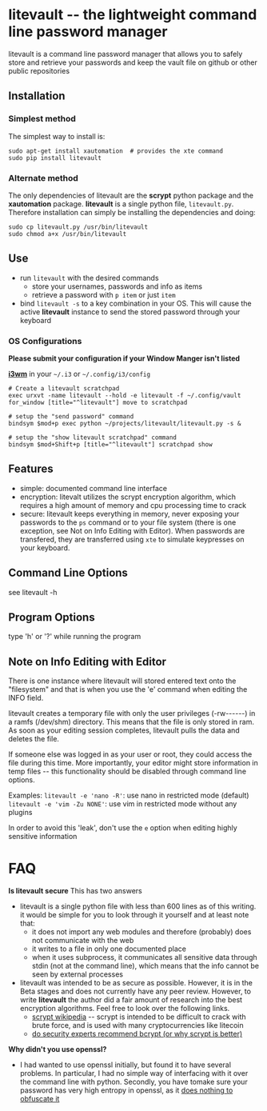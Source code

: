 # litevault -- the lightweight command line password manager

litevault is a command line password manager that allows you to safely store
and retrieve your passwords and keep the vault file on github or other public
repositories

## Installation
### Simplest method
The simplest way to install is:
```
sudo apt-get install xautomation  # provides the xte command
sudo pip install litevault
```

### Alternate method
The only dependencies of litevault are the **scrypt** python package and
the **xautomation** package. **litevault** is a single python file,
`litevault.py`. Therefore installation can simply be installing the
dependencies and doing:
```
sudo cp litevault.py /usr/bin/litevault
sudo chmod a+x /usr/bin/litevault
```

## Use
- run `litevault` with the desired commands
    - store your usernames, passwords and info as items
    - retrieve a password with `p item` or just `item`
- bind `litevault -s` to a key combination in your OS. This will cause
    the active **litevault** instance to send the stored password
    through your keyboard

### OS Configurations
**Please submit your configuration if your Window Manger isn't listed**


**[i3wm](https://i3wm.org/)**
in your `~/.i3` or `~/.config/i3/config`
```
# Create a litevault scratchpad
exec urxvt -name litevault --hold -e litevault -f ~/.config/vault
for_window [title="^litevault"] move to scratchpad

# setup the "send password" command
bindsym $mod+p exec python ~/projects/litevault/litevault.py -s &

# setup the "show litevault scratchpad" command
bindsym $mod+Shift+p [title="^litevault"] scratchpad show
```

## Features
- simple: documented command line interface
- encryption: litevalt utilizes the scrypt encryption algorithm, which
    requires a high amount of memory and cpu processing time to crack
- secure: litevault keeps everything in memory, never exposing your
    passwords to the `ps` command or to your file system (there is one
    exception, see Not on Info Editing with Editor). When passwords are
    transfered, they are transferred using `xte` to simulate keypresses on
    your keyboard.

## Command Line Options
see litevault -h

## Program Options
type 'h' or '?' while running the program

## Note on Info Editing with Editor
There is one instance where litevault will stored entered text onto the
"filesystem" and that is when you use the 'e' command when editing the INFO
field.

litevault creates a temporary file with only the user privileges (-rw------)
in a ramfs (/dev/shm) directory. This means that the file is only stored in ram.
As soon as your editing session completes, litevault pulls the data and deletes
the file.

If someone else was logged in as your user or root, they could access the file
during this time. More importantly, your editor might store information in temp
files -- this functionality should be disabled through command line options.

Examples:
    `litevault -e 'nano -R'`: use nano in restricted mode (default)
    `litevault -e 'vim -Zu NONE'`: use vim in restricted mode without any plugins

In order to avoid this 'leak', don't use the `e` option when editing highly
sensitive information

# FAQ
**Is litevault secure**
This has two answers
- litevault is a single python file with less than 600 lines as of this writing.
    it would be simple for you to look through it yourself and at least note
    that:
    - it does not import any web modules and therefore (probably) does  not
        communicate with the web
    - it writes to a file in only one documented place
    - when it uses subprocess, it communicates all sensitive data through
        stdin (not at the command line), which means that the info cannot
        be seen by external processes
- litevault was intended to be as secure as possible. However, it is in the
    Beta stages and does not currently have any peer review. However, to
    write **litevault** the author did a fair amount of research into the best
    encryption algorithms. Feel free to look over the following links.
    - [scrypt wikipedia](https://en.wikipedia.org/wiki/Scrypt) -- scrypt is intended
        to be difficult to crack with brute force, and is used with many
        cryptocurrencies like litecoin
    - [do security experts recommend bcrypt (or why scrypt is better)](http://security.stackexchange.com/questions/4781/do-any-security-experts-recommend-bcrypt-for-password-storage)

**Why didn't you use openssl?**
- I had wanted to use openssl initially, but found it to have several problems.
    In particular, I had no simple way of interfacing with it over the
    command line with python. Secondly, you have tomake sure your password has
    very high entropy in openssl, as it
    [does nothing to obfuscate it](http://security.stackexchange.com/questions/29106/openssl-recover-key-and-iv-by-passphrase)


